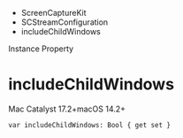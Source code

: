 

- ScreenCaptureKit
- SCStreamConfiguration
-  includeChildWindows 

Instance Property

# includeChildWindows

Mac Catalyst 17.2+macOS 14.2+

``` source
var includeChildWindows: Bool { get set }
```

